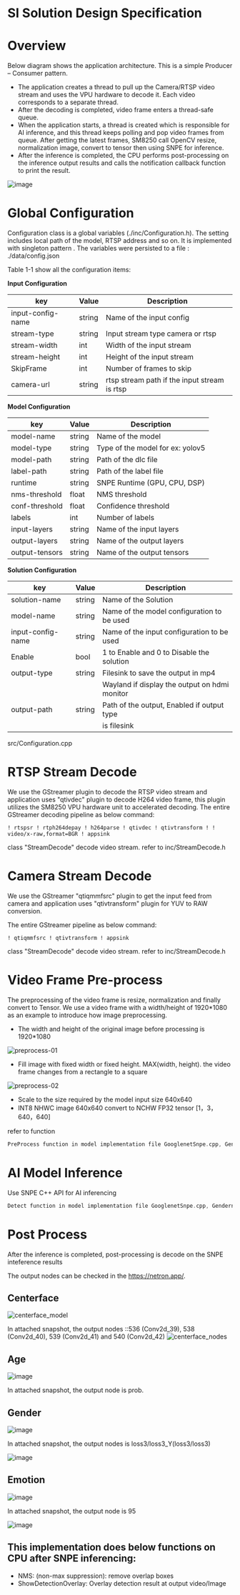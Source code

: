 # SI Solution Design Specification

#  Overview
Below diagram shows the application architecture. This is a simple Producer – Consumer pattern. 
- The application creates a thread to pull up the Camera/RTSP video stream and uses the VPU hardware to decode it. Each video corresponds to a separate thread.
- After the decoding is completed, video frame enters a thread-safe queue.
- When the application starts, a thread is created which is responsible for AI inference, and this thread keeps polling and pop video frames from queue. After getting the latest frames, SM8250 call OpenCV resize, normalization image, convert to tensor then using SNPE for inference.
- After the inference is completed, the CPU performs post-processing on the inference output results and calls the notification callback function to print the result.

![image](https://github.qualcomm.com/storage/user/31436/files/4df62136-e5ca-4fb8-896a-4c12ed04a30c)




#  Global Configuration

Configuration class is a global variables (./inc/Configuration.h). The setting includes local path of the model, RTSP address and so on. It is implemented with  singleton pattern . The variables were persisted to a file : ./data/config.json

Table 1-1 show all the configuration items:

**Input Configuration**

| key                      | Value  | Description                                    |
| ------------------------ | -----  | ---------------------------------------------- |
| input-config-name        | string | Name of the input config                       |
| stream-type              | string | Input stream type camera or rtsp               |
| stream-width             | int    | Width of the input stream                      |
| stream-height            | int    | Height of the input stream                     |
| SkipFrame                | int    | Number of frames to skip                       |
| camera-url               | string | rtsp stream path if the input stream is rtsp   |

**Model Configuration**

| key                      | Value  | Description                                    |
| ------------------------ | -----  | ---------------------------------------------- |
| model-name               | string | Name of the model                              |
| model-type               | string | Type of the model for ex: yolov5               |
| model-path               | string | Path of the dlc file                           |
| label-path               | string | Path of the label file                         |
| runtime                  | string | SNPE Runtime (GPU, CPU, DSP)                   |
| nms-threshold            | float  | NMS threshold                                  |
| conf-threshold           | float  | Confidence threshold                           |
| labels                   | int    | Number of labels                               |
| input-layers             | string | Name of the input layers                       |
| output-layers            | string | Name of the output layers                      |
| output-tensors           | string | Name of the output tensors                     |


**Solution Configuration**


| key                      | Value  | Description                                    |
| ------------------------ | -----  | ---------------------------------------------- |
| solution-name            | string | Name of the Solution                           |
| model-name               | string | Name of the model configuration to be used     |
| input-config-name        | string | Name of the input configuration to be used     |
| Enable                   | bool   | 1 to Enable and 0 to Disable the solution      |
| output-type              | string | Filesink to save the output in mp4             |
|                          |        | Wayland if display the output on hdmi monitor  |
| output-path              | string | Path of the output, Enabled if output type     |
|                          |        | is filesink                                    |

src/Configuration.cpp

#  RTSP Stream Decode
We use the GStreamer plugin to decode the RTSP video stream and application uses "qtivdec" plugin to decode H264 video frame, this plugin utilizes the SM8250 VPU hardware unit to accelerated decoding. 
The entire GStreamer decoding pipeline as below command:

```console
! rtspsr ! rtph264depay ! h264parse ! qtivdec ! qtivtransform ! ! video/x-raw,format=BGR ! appsink
```

class "StreamDecode"  decode video stream. refer to inc/StreamDecode.h

#  Camera Stream Decode
We use the GStreamer "qtiqmmfsrc" plugin to get the input feed from camera and application uses "qtivtransform" plugin for YUV to RAW conversion.

The entire GStreamer pipeline as below command:

```console
! qtiqmmfsrc ! qtivtransform ! appsink
```

class "StreamDecode"  decode video stream. refer to inc/StreamDecode.h

# Video Frame Pre-process
The preprocessing of the video frame is resize, normalization and finally convert to Tensor.
We use a video frame with a width/height of 1920*1080 as an example to introduce  how image preprocessing.

- The width and height of the original image before processing is 1920*1080
 
![preprocess-01](https://github.qualcomm.com/storage/user/27150/files/96742ec2-ccbe-4df7-8cd1-81fc35d0d9f8)

- Fill image with fixed width or fixed height. MAX(width, height). the video frame changes from a rectangle to a square

![preprocess-02](https://github.qualcomm.com/storage/user/27150/files/3a104b4e-0657-49fa-9a6d-545eb9cb32cc)

 - Scale to the size required by the model input size 640x640
 - INT8  NHWC image 640x640 convert to NCHW FP32 tensor [1，3，640，640] 

 refer to function
 ```C++
PreProcess function in model implementation file GooglenetSnpe.cpp, GendernetSnpe.cpp and CenterfaceSnpe.cpp
```

#  AI Model Inference

Use SNPE C++ API for AI inferencing

```C++
Detect function in model implementation file GooglenetSnpe.cpp, GendernetSnpe.cpp and CenterfaceSnpe.cpp

```

# Post Process
After the inference is completed, post-processing is decode on the SNPE inteference results

The output nodes can be checked in the https://netron.app/.

## Centerface
![centerface_model](https://github.qualcomm.com/storage/user/30177/files/b7224128-c79a-4b16-85a7-10bc0e634323)


In attached snapshot, the output nodes ::536 (Conv2d_39), 538 (Conv2d_40), 539 (Conv2d_41) and 540 (Conv2d_42)
![centerface_nodes](https://github.qualcomm.com/storage/user/30177/files/7bb64371-46f8-443a-8510-1426f8d54682)

## Age
![image](https://github.qualcomm.com/storage/user/31436/files/f76f695f-9d13-4a88-b954-9c8604e7c5fd)


In attached snapshot, the output node is prob.

## Gender
![image](https://github.qualcomm.com/storage/user/31436/files/c71a9d71-5538-4721-ae71-69a7fd3e7a8a)

In attached snapshot, the output nodes is loss3/loss3_Y(loss3/loss3)

![image](https://github.qualcomm.com/storage/user/31436/files/83c3123b-f2fd-4c1f-b380-0d5c756cac4f)


## Emotion
![image](https://github.qualcomm.com/storage/user/31436/files/ef0a640c-cb78-4ff9-86b3-f5e9824f477b)

In attached snapshot, the output node is 95

![image](https://github.qualcomm.com/storage/user/31436/files/75d743e2-7da8-4eb5-9fc9-930000edcfb0)


## This implementation does below functions on CPU after SNPE inferencing:
* NMS: (non-max suppression): remove overlap boxes
* ShowDetectionOverlay: Overlay detection result at output video/Image

